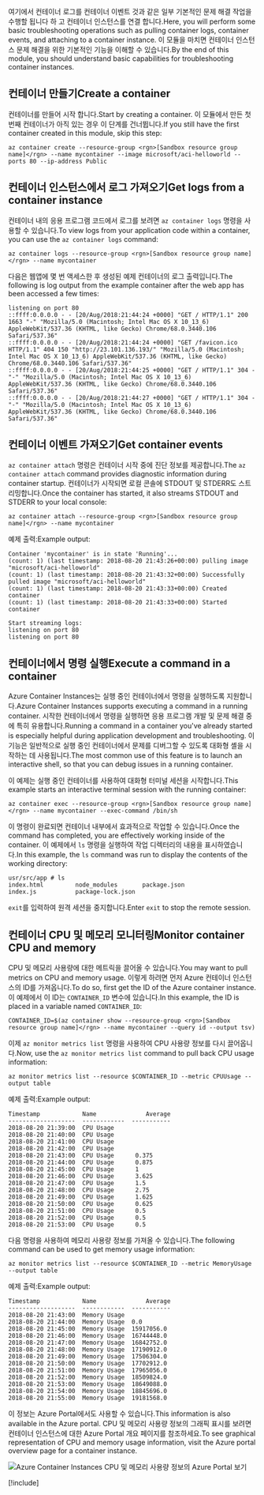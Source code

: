 <span data-ttu-id="53fe0-101">여기에서 컨테이너 로그를 컨테이너 이벤트 것과 같은 일부 기본적인 문제 해결 작업을 수행할 됩니다 하 고 컨테이너 인스턴스를 연결 합니다.</span><span class="sxs-lookup"><span data-stu-id="53fe0-101">Here, you will perform some basic troubleshooting operations such as pulling container logs, container events, and attaching to a container instance.</span></span> <span data-ttu-id="53fe0-102">이 모듈을 마치면 컨테이너 인스턴스 문제 해결을 위한 기본적인 기능을 이해할 수 있습니다.</span><span class="sxs-lookup"><span data-stu-id="53fe0-102">By the end of this module, you should understand basic capabilities for troubleshooting container instances.</span></span>

## <a name="create-a-container"></a><span data-ttu-id="53fe0-103">컨테이너 만들기</span><span class="sxs-lookup"><span data-stu-id="53fe0-103">Create a container</span></span>

<span data-ttu-id="53fe0-104">컨테이너를 만들어 시작 합니다.</span><span class="sxs-lookup"><span data-stu-id="53fe0-104">Start by creating a container.</span></span> <span data-ttu-id="53fe0-105">이 모듈에서 만든 첫 번째 컨테이너가 아직 있는 경우 이 단계를 건너뜁니다.</span><span class="sxs-lookup"><span data-stu-id="53fe0-105">If you still have the first container created in this module, skip this step:</span></span>

```azurecli
az container create --resource-group <rgn>[Sandbox resource group name]</rgn> --name mycontainer --image microsoft/aci-helloworld --ports 80 --ip-address Public
```

## <a name="get-logs-from-a-container-instance"></a><span data-ttu-id="53fe0-106">컨테이너 인스턴스에서 로그 가져오기</span><span class="sxs-lookup"><span data-stu-id="53fe0-106">Get logs from a container instance</span></span>

<span data-ttu-id="53fe0-107">컨테이너 내의 응용 프로그램 코드에서 로그를 보려면 `az container logs` 명령을 사용할 수 있습니다.</span><span class="sxs-lookup"><span data-stu-id="53fe0-107">To view logs from your application code within a container, you can use the `az container logs` command:</span></span>

```azazurecli
az container logs --resource-group <rgn>[Sandbox resource group name]</rgn> --name mycontainer
```

<span data-ttu-id="53fe0-108">다음은 웹앱에 몇 번 액세스한 후 생성된 예제 컨테이너의 로그 출력입니다.</span><span class="sxs-lookup"><span data-stu-id="53fe0-108">The following is log output from the example container after the web app has been accessed a few times:</span></span>

```output
listening on port 80
::ffff:0.0.0.0 - - [20/Aug/2018:21:44:24 +0000] "GET / HTTP/1.1" 200 1663 "-" "Mozilla/5.0 (Macintosh; Intel Mac OS X 10_13_6) AppleWebKit/537.36 (KHTML, like Gecko) Chrome/68.0.3440.106 Safari/537.36"
::ffff:0.0.0.0 - - [20/Aug/2018:21:44:24 +0000] "GET /favicon.ico HTTP/1.1" 404 150 "http://23.101.136.193/" "Mozilla/5.0 (Macintosh; Intel Mac OS X 10_13_6) AppleWebKit/537.36 (KHTML, like Gecko) Chrome/68.0.3440.106 Safari/537.36"
::ffff:0.0.0.0 - - [20/Aug/2018:21:44:25 +0000] "GET / HTTP/1.1" 304 - "-" "Mozilla/5.0 (Macintosh; Intel Mac OS X 10_13_6) AppleWebKit/537.36 (KHTML, like Gecko) Chrome/68.0.3440.106 Safari/537.36"
::ffff:0.0.0.0 - - [20/Aug/2018:21:44:27 +0000] "GET / HTTP/1.1" 304 - "-" "Mozilla/5.0 (Macintosh; Intel Mac OS X 10_13_6) AppleWebKit/537.36 (KHTML, like Gecko) Chrome/68.0.3440.106 Safari/537.36"
```

## <a name="get-container-events"></a><span data-ttu-id="53fe0-109">컨테이너 이벤트 가져오기</span><span class="sxs-lookup"><span data-stu-id="53fe0-109">Get container events</span></span>

<span data-ttu-id="53fe0-110">`az container attach` 명령은 컨테이너 시작 중에 진단 정보를 제공합니다.</span><span class="sxs-lookup"><span data-stu-id="53fe0-110">The `az container attach` command provides diagnostic information during container startup.</span></span> <span data-ttu-id="53fe0-111">컨테이너가 시작되면 로컬 콘솔에 STDOUT 및 STDERR도 스트리밍합니다.</span><span class="sxs-lookup"><span data-stu-id="53fe0-111">Once the container has started, it also streams STDOUT and STDERR to your local console:</span></span>

```azazurecli
az container attach --resource-group <rgn>[Sandbox resource group name]</rgn> --name mycontainer
```

<span data-ttu-id="53fe0-112">예제 출력:</span><span class="sxs-lookup"><span data-stu-id="53fe0-112">Example output:</span></span>


```output
Container 'mycontainer' is in state 'Running'...
(count: 1) (last timestamp: 2018-08-20 21:43:26+00:00) pulling image "microsoft/aci-helloworld"
(count: 1) (last timestamp: 2018-08-20 21:43:32+00:00) Successfully pulled image "microsoft/aci-helloworld"
(count: 1) (last timestamp: 2018-08-20 21:43:33+00:00) Created container
(count: 1) (last timestamp: 2018-08-20 21:43:33+00:00) Started container

Start streaming logs:
listening on port 80
listening on port 80
```

## <a name="execute-a-command-in-a-container"></a><span data-ttu-id="53fe0-113">컨테이너에서 명령 실행</span><span class="sxs-lookup"><span data-stu-id="53fe0-113">Execute a command in a container</span></span>

<span data-ttu-id="53fe0-114">Azure Container Instances는 실행 중인 컨테이너에서 명령을 실행하도록 지원합니다.</span><span class="sxs-lookup"><span data-stu-id="53fe0-114">Azure Container Instances supports executing a command in a running container.</span></span> <span data-ttu-id="53fe0-115">시작한 컨테이너에서 명령을 실행하면 응용 프로그램 개발 및 문제 해결 중에 특히 유용합니다.</span><span class="sxs-lookup"><span data-stu-id="53fe0-115">Running a command in a container you've already started is especially helpful during application development and troubleshooting.</span></span> <span data-ttu-id="53fe0-116">이 기능은 일반적으로 실행 중인 컨테이너에서 문제를 디버그할 수 있도록 대화형 셸을 시작하는 데 사용됩니다.</span><span class="sxs-lookup"><span data-stu-id="53fe0-116">The most common use of this feature is to launch an interactive shell, so that you can debug issues in a running container.</span></span>

<span data-ttu-id="53fe0-117">이 예제는 실행 중인 컨테이너를 사용하여 대화형 터미널 세션을 시작합니다.</span><span class="sxs-lookup"><span data-stu-id="53fe0-117">This example starts an interactive terminal session with the running container:</span></span>

```azurecli
az container exec --resource-group <rgn>[Sandbox resource group name]</rgn> --name mycontainer --exec-command /bin/sh
```

<span data-ttu-id="53fe0-118">이 명령이 완료되면 컨테이너 내부에서 효과적으로 작업할 수 있습니다.</span><span class="sxs-lookup"><span data-stu-id="53fe0-118">Once the command has completed, you are effectively working inside of the container.</span></span> <span data-ttu-id="53fe0-119">이 예제에서 `ls` 명령을 실행하여 작업 디렉터리의 내용을 표시하였습니다.</span><span class="sxs-lookup"><span data-stu-id="53fe0-119">In this example, the `ls` command was run to display the contents of the working directory:</span></span>

```output
usr/src/app # ls
index.html         node_modules       package.json
index.js           package-lock.json
```

<span data-ttu-id="53fe0-120">`exit`를 입력하여 원격 세션을 중지합니다.</span><span class="sxs-lookup"><span data-stu-id="53fe0-120">Enter `exit` to stop the remote session.</span></span>

## <a name="monitor-container-cpu-and-memory"></a><span data-ttu-id="53fe0-121">컨테이너 CPU 및 메모리 모니터링</span><span class="sxs-lookup"><span data-stu-id="53fe0-121">Monitor container CPU and memory</span></span>

<span data-ttu-id="53fe0-122">CPU 및 메모리 사용량에 대한 메트릭을 끌어올 수 있습니다.</span><span class="sxs-lookup"><span data-stu-id="53fe0-122">You may want to pull metrics on CPU and memory usage.</span></span> <span data-ttu-id="53fe0-123">이렇게 하려면 먼저 Azure 컨테이너 인스턴스의 ID를 가져옵니다.</span><span class="sxs-lookup"><span data-stu-id="53fe0-123">To do so, first get the ID of the Azure container instance.</span></span> <span data-ttu-id="53fe0-124">이 예제에서 이 ID는 `CONTAINER_ID` 변수에 있습니다.</span><span class="sxs-lookup"><span data-stu-id="53fe0-124">In this example, the ID is placed in a variable named `CONTAINER_ID`:</span></span>

```azurecli
CONTAINER_ID=$(az container show --resource-group <rgn>[Sandbox resource group name]</rgn> --name mycontainer --query id --output tsv)
```

<span data-ttu-id="53fe0-125">이제 `az monitor metrics list` 명령을 사용하여 CPU 사용량 정보를 다시 끌어옵니다.</span><span class="sxs-lookup"><span data-stu-id="53fe0-125">Now, use the `az monitor metrics list` command to pull back CPU usage information:</span></span>

```azurecli
az monitor metrics list --resource $CONTAINER_ID --metric CPUUsage --output table
```

<span data-ttu-id="53fe0-126">예제 출력:</span><span class="sxs-lookup"><span data-stu-id="53fe0-126">Example output:</span></span>

```output
Timestamp            Name              Average
-------------------  ------------  -----------
2018-08-20 21:39:00  CPU Usage
2018-08-20 21:40:00  CPU Usage
2018-08-20 21:41:00  CPU Usage
2018-08-20 21:42:00  CPU Usage
2018-08-20 21:43:00  CPU Usage      0.375
2018-08-20 21:44:00  CPU Usage      0.875
2018-08-20 21:45:00  CPU Usage      1
2018-08-20 21:46:00  CPU Usage      3.625
2018-08-20 21:47:00  CPU Usage      1.5
2018-08-20 21:48:00  CPU Usage      2.75
2018-08-20 21:49:00  CPU Usage      1.625
2018-08-20 21:50:00  CPU Usage      0.625
2018-08-20 21:51:00  CPU Usage      0.5
2018-08-20 21:52:00  CPU Usage      0.5
2018-08-20 21:53:00  CPU Usage      0.5
```

<span data-ttu-id="53fe0-127">다음 명령을 사용하여 메모리 사용량 정보를 가져올 수 있습니다.</span><span class="sxs-lookup"><span data-stu-id="53fe0-127">The following command can be used to get memory usage information:</span></span>

```azurecli
az monitor metrics list --resource $CONTAINER_ID --metric MemoryUsage --output table
```

<span data-ttu-id="53fe0-128">예제 출력:</span><span class="sxs-lookup"><span data-stu-id="53fe0-128">Example output:</span></span>

```output
Timestamp            Name              Average
-------------------  ------------  -----------
2018-08-20 21:43:00  Memory Usage
2018-08-20 21:44:00  Memory Usage  0.0
2018-08-20 21:45:00  Memory Usage  15917056.0
2018-08-20 21:46:00  Memory Usage  16744448.0
2018-08-20 21:47:00  Memory Usage  16842752.0
2018-08-20 21:48:00  Memory Usage  17190912.0
2018-08-20 21:49:00  Memory Usage  17506304.0
2018-08-20 21:50:00  Memory Usage  17702912.0
2018-08-20 21:51:00  Memory Usage  17965056.0
2018-08-20 21:52:00  Memory Usage  18509824.0
2018-08-20 21:53:00  Memory Usage  18649088.0
2018-08-20 21:54:00  Memory Usage  18845696.0
2018-08-20 21:55:00  Memory Usage  19181568.0
```

<span data-ttu-id="53fe0-129">이 정보는 Azure Portal에서도 사용할 수 있습니다.</span><span class="sxs-lookup"><span data-stu-id="53fe0-129">This information is also available in the Azure portal.</span></span> <span data-ttu-id="53fe0-130">CPU 및 메모리 사용량 정보의 그래픽 표시를 보려면 컨테이너 인스턴스에 대한 Azure Portal 개요 페이지를 참조하세요.</span><span class="sxs-lookup"><span data-stu-id="53fe0-130">To see graphical representation of CPU and memory usage information, visit the Azure portal overview page for a container instance.</span></span>

![Azure Container Instances CPU 및 메모리 사용량 정보의 Azure Portal 보기](../media-draft/cpu-memory.png)

[!include[](../../../includes/azure-sandbox-cleanup.md)]
